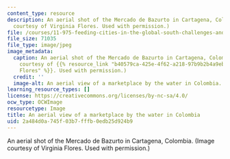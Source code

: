 ```yaml
---
content_type: resource
description: An aerial shot of the Mercado de Bazurto in Cartagena, Colombia. (Image
  courtesy of Virginia Flores. Used with permission.)
file: /courses/11-975-feeding-cities-in-the-global-south-challenges-and-opportunities-for-action-in-cartagena-fall-2009/2a484d0a745f03b7fffb0edb25d924b9_11-975f09.jpg
file_size: 71035
file_type: image/jpeg
image_metadata:
  caption: An aerial shot of the Mercado de Bazurto in Cartagena, Colombia. (Image
    courtesy of {{% resource_link "b40579ca-425e-4f62-a218-97b9b2b4a9eb" "Virginia
    Flores" %}}. Used with permission.)
  credit: ''
  image-alt: An aerial view of a marketplace by the water in Colombia.
learning_resource_types: []
license: https://creativecommons.org/licenses/by-nc-sa/4.0/
ocw_type: OCWImage
resourcetype: Image
title: An aerial view of a marketplace by the water in Colombia
uid: 2a484d0a-745f-03b7-fffb-0edb25d924b9
---
```

An aerial shot of the Mercado de Bazurto in Cartagena, Colombia. (Image courtesy of Virginia Flores. Used with permission.)